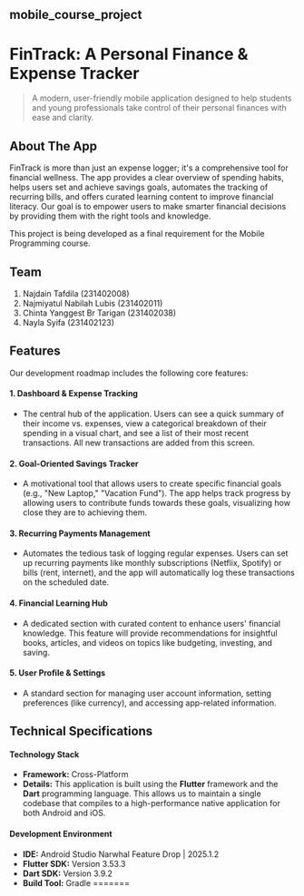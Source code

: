 ## mobile_course_project


# FinTrack: A Personal Finance & Expense Tracker

> A modern, user-friendly mobile application designed to help students and young professionals take control of their personal finances with ease and clarity.

## About The App

FinTrack is more than just an expense logger; it's a comprehensive tool for financial wellness. The app provides a clear overview of spending habits, helps users set and achieve savings goals, automates the tracking of recurring bills, and offers curated learning content to improve financial literacy. Our goal is to empower users to make smarter financial decisions by providing them with the right tools and knowledge.

This project is being developed as a final requirement for the Mobile Programming course.

## Team
1. Najdain Tafdila (231402008)
2. Najmiyatul Nabilah Lubis (231402011)
3. Chinta Yanggest Br Tarigan (231402038)
4. Nayla Syifa (231402123)


## Features 

Our development roadmap includes the following core features:

#### 1. Dashboard & Expense Tracking
*   The central hub of the application. Users can see a quick summary of their income vs. expenses, view a categorical breakdown of their spending in a visual chart, and see a list of their most recent transactions. All new transactions are added from this screen.

#### 2. Goal-Oriented Savings Tracker
*   A motivational tool that allows users to create specific financial goals (e.g., "New Laptop," "Vacation Fund"). The app helps track progress by allowing users to contribute funds towards these goals, visualizing how close they are to achieving them.

#### 3. Recurring Payments Management
*   Automates the tedious task of logging regular expenses. Users can set up recurring payments like monthly subscriptions (Netflix, Spotify) or bills (rent, internet), and the app will automatically log these transactions on the scheduled date.

#### 4. Financial Learning Hub
*   A dedicated section with curated content to enhance users' financial knowledge. This feature will provide recommendations for insightful books, articles, and videos on topics like budgeting, investing, and saving.

#### 5. User Profile & Settings
*   A standard section for managing user account information, setting preferences (like currency), and accessing app-related information.

## Technical Specifications

#### Technology Stack
*   **Framework:** Cross-Platform
*   **Details:** This application is built using the **Flutter** framework and the **Dart** programming language. This allows us to maintain a single codebase that compiles to a high-performance native application for both Android and iOS.

#### Development Environment
*   **IDE:** Android Studio Narwhal Feature Drop | 2025.1.2
*   **Flutter SDK:** Version 3.53.3
*   **Dart SDK:** Version 3.9.2
*   **Build Tool:** Gradle
=======



